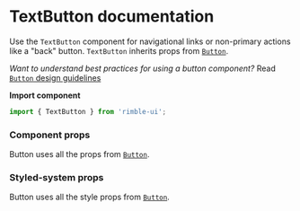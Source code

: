 # TextButton documentation

Use the `TextButton` component for navigational links or non-primary actions like a "back" button. `TextButton` inherits props from [`Button`](https://consensys.github.io/rimble-ui/?path=/story/components-buttons-button--documentation).

_Want to understand best practices for using a button component?_ Read [`Button` design guidelines](https://consensys.github.io/rimble-ui/?path=/story/components-buttons--design-guidelines)

**Import component**

```jsx
import { TextButton } from 'rimble-ui';
```

<!-- STORY -->

### Component props

Button uses all the props from [`Button`](https://consensys.github.io/rimble-ui/?path=/story/components-buttons-button--documentation).

### Styled-system props

Button uses all the style props from [`Button`](https://consensys.github.io/rimble-ui/?path=/story/components-buttons-button--documentation).
